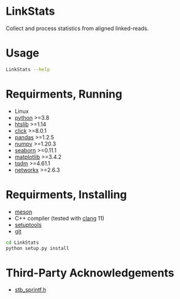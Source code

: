 # LinkStats
Collect and process statistics from aligned linked-reads.

# Usage
```bash
LinkStats --help
```

# Requirments, Running
* Linux
* [python](https://www.python.org/) >=3.8
* [htslib]() >=1.14
* [click]() >=8.0.1
* [pandas]() >=1.2.5
* [numpy]() >=1.20.3
* [seaborn]() >=0.11.1
* [matplotlib]() >=3.4.2
* [tqdm]() >=4.61.1
* [networkx]() >=2.6.3

# Requirments, Installing
* [meson]()
* C++ compiler (tested with [clang](https://clang.llvm.org/) 11)
* [setuptools](https://setuptools.readthedocs.io/en/latest/)
* [git](https://git-scm.com/)

```bash
cd LinkStats
python setup.py install
```

# Third-Party Acknowledgements
* [stb_sprintf.h](https://github.com/nothings/stb/blob/master/stb_sprintf.h)
